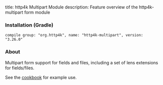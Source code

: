 title: http4k Multipart Module
description: Feature overview of the http4k-multipart form module

### Installation (Gradle)
```compile group: "org.http4k", name: "http4k-multipart", version: "3.26.0"```

### About

Multipart form support for fields and files, including a set of lens extensions for fields/files.

See the [cookbook](/cookbook/multipart_forms/) for example use.
